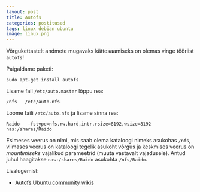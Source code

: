 ```yaml
---
layout: post
title: Autofs
categories: postitused
tags: linux debian ubuntu
image: linux.png
---
```

Võrgukettastelt andmete mugavaks kättesaamiseks on olemas vinge tööriist `autofs`!

Paigaldame paketi:

    sudo apt-get install autofs

Lisame fail `/etc/auto.master` lõppu rea:

    /nfs   /etc/auto.nfs

Loome faili `/etc/auto.nfs` ja lisame sinna rea:

    Raido   -fstype=nfs,rw,hard,intr,rsize=8192,wsize=8192   nas:/shares/Raido

Esimeses veerus on nimi, mis saab olema kataloogi nimeks asukohas `/nfs`, viimases veerus on kataloogi tegelik asukoht võrgus ja keskmises veerus on *mountimiseks* vajalikud parameetrid (muuta vastavalt vajadusele). Antud juhul haagitakse `nas:/shares/Raido` asukohta `/nfs/Raido`.

Lisalugemist:

* [Autofs Ubuntu community wikis](https://help.ubuntu.com/community/Autofs)
